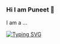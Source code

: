 ### Hi I am Puneet 👋
I am a ...

[![Typing SVG](https://readme-typing-svg.demolab.com?font=Fira+Code&size=25&duration=3000&pause=10&center=true&vCenter=true&random=false&width=435&lines=Data+Scientist+%F0%9F%9A%80;AI%2FML+Engineer+%F0%9F%A4%96;Data+Analyst+%F0%9F%93%8A;Software+Developer+%F0%9F%92%BB)](https://git.io/typing-svg)
